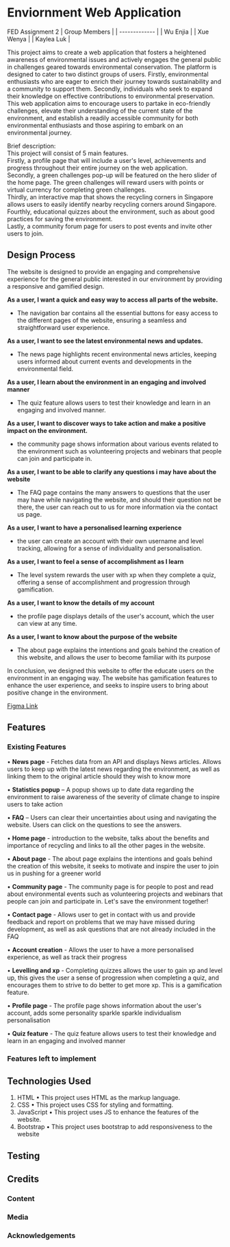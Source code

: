 # Enviornment Web Application
FED Assignment 2
| Group Members  | 
| ------------- | 
| Wu Enjia  | 
| Xue Wenya  | 
| Kaylea Luk |

This project aims to create a web application that fosters a heightened awareness of environmental issues and actively engages the general public in challenges geared towards environmental conservation. The platform is designed to cater to two distinct groups of users. Firstly, environmental enthusiasts who are eager to enrich their journey towards sustainability and a community to support them. Secondly, individuals who seek to expand their knowledge on effective contributions to environmental preservation. This web application aims to encourage users to partake in eco-friendly challenges, elevate their understanding of the current state of the environment, and establish a readily accessible community for both environmental enthusiasts and those aspiring to embark on an environmental journey.

Brief description: \
This project will consist of 5 main features. \
Firstly, a profile page that will include a user's level, achievements and progress throughout their entire journey on the web application. \
Secondly, a green challenges pop-up will be featured on the hero slider of the home page. The green challenges will reward users with points or virtual currency for completing green challenges. \
Thirdly, an interactive map that shows the recycling corners in Singapore allows users to easily identify nearby recycling corners around Singapore. \
Fourthly, educational quizzes about the environment, such as about good practices for saving the environment. \
Lastly, a community forum page for users to post events and invite other users to join. 


## Design Process
The website is designed to provide an engaging and comprehensive experience for the general public interested in our environment by providing a responsive and gamified design. 

**As a user, I want a quick and easy way to access all parts of the website.**
- The navigation bar contains all the essential buttons for easy access to the different pages of the website, ensuring a seamless and straightforward user experience.

**As a user, I want to see the latest environmental news and updates.**
- The news page highlights recent environmental news articles, keeping users informed about  current events and developments in the environmental field.

**As a user, I learn about the environment in an engaging and involved manner**
- The quiz feature allows users to test their knowledge and learn in an engaging and involved manner.

**As a user, I want to discover ways to take action and make a positive impact on the environment.**
- the community page shows information about various events related to the environment such as volunteering projects and webinars that people can join and participate in.

**As a user, I want to be able to clarify any questions i may have about the website**
- The FAQ page contains the many answers to questions that the user may have while navigating the website, and should their question not be there, the user can reach out to us for more information via the contact us page.

**As a user, I want to have a personalised learning experience**
- the user can create an account with their own username and level tracking, allowing for a sense of individuality and personalisation.

**As a user, I want to feel a sense of accomplishment as I learn**
- The level system rewards the user with xp when they complete a quiz, offering a sense of accomplishment and progression through gamification.

**As a user, I want to know the details of my account**
- the profile page displays details of the user's account, which the user can view at any time.

**As a user, I want to know about the purpose of the website**
- The about page explains the intentions and goals behind the creation of this website, and allows the user to become familiar with its purpose

In conclusion, we designed this website to offer the educate users on the environment in an engaging way. The website has gamification features to enhance the user experience, and seeks to inspire users to bring about positive change in the environment.

[Figma Link](https://www.figma.com/file/dDuVR3js5RHNZrQAFmejXv/FED-Assignment?type=design&node-id=0%3A1&mode=design&t=PRGTqcsSJe6tBqQE-1)

## Features
### Existing Features
•	**News page** -  Fetches data from an API and displays News articles. Allows users to keep up with the latest news regarding the environment, as well as linking them to the original article should they wish to know more

•	**Statistics popup** – A popup shows up to date data regarding the environment to raise awareness of the severity of climate change to inspire users to take action

•	**FAQ** – Users can clear their uncertainties about using and navigating the website. Users can click on the questions to see the answers.

•	**Home page** - introduction to the website, talks about the benefits and importance of recycling and links to all the other pages in the website.

•	**About page** - The about page explains the intentions and goals behind the creation of this website, it seeks to motivate and inspire the user to join us in pushing for a greener world

•	**Community page** - The community page is for people to post and read about environmental events such as volunteering projects and webinars that people can join and participate in. Let's save the environment together!

•	**Contact page** - Allows user to get in contact with us and provide feedback and report on problems that we may have missed during development, as well as ask questions that are not already included in the FAQ

•	**Account creation** - Allows the user to have a more personalised experience, as well as track their progress

•	**Levelling and xp** - Completing quizzes allows the user to gain xp and level up, this gives the user a sense of progression when completing a quiz, and encourages them to strive to do better to get more xp. This is a gamification feature.

•	**Profile page** - The profile page shows information about the user's account, adds some personality sparkle sparkle individualism personalisation

•	**Quiz feature** - The quiz feature allows users to test their knowledge and learn in an engaging and involved manner

### Features left to implement

## Technologies Used
1. HTML
•	This project uses HTML as the markup language.
2. CSS
•	This project uses CSS for styling and formatting.
3. JavaScript
•	This project uses JS to enhance the features of the website.
4. Bootstrap
•	This project uses bootstrap to add responsiveness to the website

## Testing

## Credits
### Content

### Media
  
### Acknowledgements

